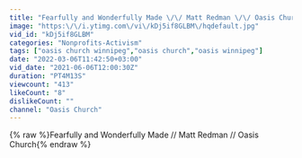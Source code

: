 ```yaml
---
title: "Fearfully and Wonderfully Made \/\/ Matt Redman \/\/ Oasis Church"
image: "https:\/\/i.ytimg.com\/vi\/kDj5if8GLBM\/hqdefault.jpg"
vid_id: "kDj5if8GLBM"
categories: "Nonprofits-Activism"
tags: ["oasis church winnipeg","oasis church","oasis winnipeg"]
date: "2022-03-06T11:42:50+03:00"
vid_date: "2021-06-06T12:00:30Z"
duration: "PT4M13S"
viewcount: "413"
likeCount: "8"
dislikeCount: ""
channel: "Oasis Church"
---
```

{% raw %}Fearfully and Wonderfully Made // Matt Redman // Oasis Church{% endraw %}
